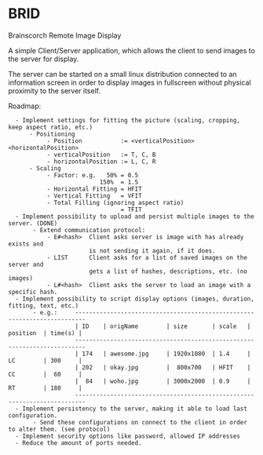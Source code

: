 BRID
====

Brainscorch Remote Image Display

A simple Client/Server application, which allows the client to send images to the server for display.

The server can be started on a small linux distribution connected to an information screen in order to display images in fullscreen without physical proximity to the server itself.

Roadmap:
 
      - Implement settings for fitting the picture (scaling, cropping, keep aspect ratio, etc.)
          - Positioning
               - Position           := <verticalPosition><horizontalPosition>
               - verticalPosition   := T, C, B
               - horizontalPosition := L, C, R
          - Scaling
               - Factor: e.g.   50% = 0.5
                              150%  = 1.5
               - Horizontal Fitting = HFIT
               - Vertical Fitting   = VFIT
               - Total Filling (ignoring aspect ratio)
                                    = TFIT
      - Implement possibility to upload and persist multiple images to the server. (DONE)
           - Extend communication protocol:
               - E#<hash>  Client asks server is image with has already exists and
                           is not sending it again, if it does.
               - LIST      Client asks for a list of saved images on the server and
                           gets a list of hashes, descriptions, etc. (no images)
               - L#<hash>  Client asks the server to load an image with a specific hash.
      - Implement possibility to script display options (images, duration, fitting, text, etc.)
           - e.g.:     -------------------------------------------------------------------------
                       | ID    | origName        | size       | scale   |  position  | time(s) |
                       -------------------------------------------------------------------------
                       | 174   | awesome.jpg     | 1920x1080  | 1.4     |  LC        | 300     |
                       | 202   | okay.jpg        |  800x700   | HFIT    |  CC        |  60     |
                       |  84   | woho.jpg        | 3000x2000  | 0.9     |  RT        | 180     |
                       -------------------------------------------------------------------------
      - Implement persistency to the server, making it able to load last configuration.
           - Send these configurations on connect to the client in order to alter them. (see protocol)
      - Implement security options like password, allowed IP addresses
      - Reduce the amount of ports needed.
